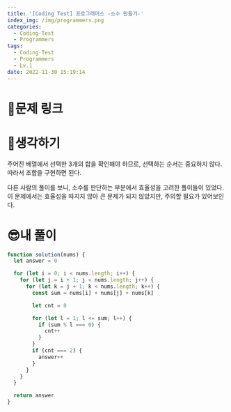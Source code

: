```yaml
---
title: '[Coding Test] 프로그래머스 -소수 만들기-'
index_img: /img/programmers.png
categories:
  - Coding-Test
  - Programmers
tags:
  - Coding-Test
  - Programmers
  - Lv.1
date: 2022-11-30 15:19:14
---
```

# 📃문제 링크

# 🤨생각하기
주어진 배열에서 선택한 3개의 합을 확인해야 하므로, 선택하는 순서는 중요하지 않다.
따라서 조합을 구현하면 된다.

다른 사람의 풀이를 보니, 소수를 판단하는 부분에서 효율성을 고려한 풀이들이 있었다.
이 문제에서는 효율성을 따지지 않아 큰 문제가 되지 않았지만, 주의할 필요가 있어보인다.


# 😎내 풀이
```js
function solution(nums) {
  let answer = 0

  for (let i = 0; i < nums.length; i++) {
    for (let j = i + 1; j < nums.length; j++) {
      for (let k = j + 1; k < nums.length; k++) {
        const sum = nums[i] + nums[j] + nums[k]

        let cnt = 0

        for (let l = 1; l <= sum; l++) {
          if (sum % l === 0) {
            cnt++
          }
        }
        if (cnt === 2) {
          answer++
        }
      }
    }
  }

  return answer
}
```